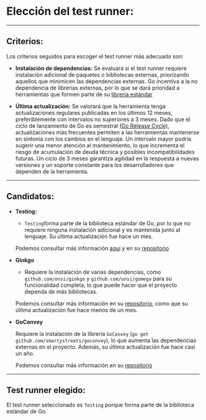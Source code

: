 # Elección del test runner:

---

## Criterios:

Los criterios seguidos para escoger el test runner más adecuado son:

- **Instalación de dependencias:** Se evaluará si el test runner requiere instalación adicional de paquetes o bibliotecas externas, priorizando aquellos que minimicen las dependencias externas. Go incentiva a la no dependencia de librerías externas, por lo que se dará prioridad a herramientas que formen parte de su [librería estándar](https://pkg.go.dev/std)

- **Última actualización:** Se valorará que la herramienta tenga actualizaciones regulares publicadas en los últimos 12 meses, preferiblemente con intervalos no superiores a 3 meses. Dado que el ciclo de lanzamiento de Go es semestral [(Go Release Cycle)](https://go.dev/wiki/Go-Release-Cycle#:~:text=Go%20is%20released%20every%20six,polishing%20called%20the%20release%20freeze.), actualizaciones más frecuentes permiten a las herramientas mantenerse en sintonía con los cambios en el lenguaje. Un intervalo mayor podría sugerir una menor atención al mantenimiento, lo que incrementa el riesgo de acumulación de deuda técnica y posibles incompatibilidades futuras. Un ciclo de 3 meses garantiza agilidad en la respuesta a nuevas versiones y un soporte constante para los desarrolladores que dependen de la herramienta.




---

## Candidatos:

- **Testing:** 
	- `Testing`forma parte de la biblioteca estándar de Go, por lo que no requiere ninguna instalación adicional y es mantenida junto al lenguaje. Su última actualización fue hace un mes.

	Podemos consultar más información [aquí](https://pkg.go.dev/testing) y en su [repositorio](https://github.com/golang/go/blob/master/src/testing/testing.go)
	
 
- **Ginkgo**
	- Requiere la instalación de varias dependencias, como `github.com/onsi/ginkgo` y `github.com/onsi/gomega` para su funcionalidad completa, lo que puede hacer que el proyecto dependa de más bibliotecas. 
	  
	Podemos consultar más información en su [repositorio](https://github.com/onsi/ginkgo), como que su última actualización fue hace menos de un mes.


- **GoConvey**
	
	Requiere la instalación de la librería `GoConvey` (`go get github.com/smartystreets/goconvey`), lo que aumenta las dependencias externas en el proyecto. Además, su última actualización fue hace casi un año. 
	  
	Podemos consultar más información en su [repositorio](https://github.com/smartystreets/goconvey)
	
---

## Test runner elegido:

El test runner seleccionado es `Testing` porque forma parte de la biblioteca estándar de Go.


